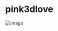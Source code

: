 # pink3dlove
![image](https://github.com/love99you/pink3dlove/assets/118249630/34de9fc9-e6c4-484e-8255-5f733e8f0531)

